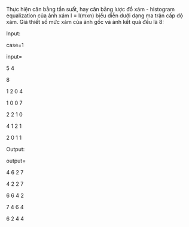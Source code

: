 Thực hiện cân bằng tần suất, hay cân bằng lược đồ xám - histogram equalization của ảnh xám I = I(mxn) biểu diễn dưới dạng ma trận cấp độ xám. Giả thiết số mức xám của ảnh gốc và ảnh kết quả đều là 8:

Input:

case=1

input=

5 4

8

1 2 0 4

1 0 0 7

2 2 1 0

4 1 2 1

2 0 1 1



Output:

output=

4 6 2 7

4 2 2 7

6 6 4 2

7 4 6 4

6 2 4 4


